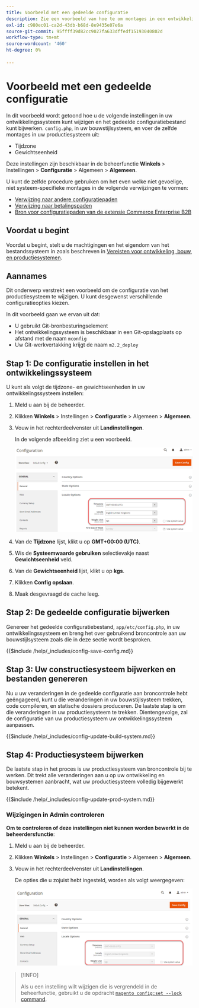 ```yaml
---
title: Voorbeeld met een gedeelde configuratie
description: Zie een voorbeeld van hoe te om montages in een ontwikkelingssysteem met een gedeeld configuratiedossier te veranderen.
exl-id: c980ec01-ca2d-43db-b68d-8e9435e07e6a
source-git-commit: 95ffff39d82cc9027fa633dffedf15193040802d
workflow-type: tm+mt
source-wordcount: '460'
ht-degree: 0%

---
```


# Voorbeeld met een gedeelde configuratie

In dit voorbeeld wordt getoond hoe u de volgende instellingen in uw ontwikkelingssysteem kunt wijzigen en het gedeelde configuratiebestand kunt bijwerken. `config.php`, in uw bouwstijlsysteem, en voer de zelfde montages in uw productiesysteem uit:

- Tijdzone
- Gewichtseenheid

Deze instellingen zijn beschikbaar in de beheerfunctie **Winkels** > Instellingen > **Configuratie** > Algemeen > **Algemeen**.

U kunt de zelfde procedure gebruiken om het even welke niet gevoelige, niet systeem-specifieke montages in de volgende verwijzingen te vormen:

- [Verwijzing naar andere configuratiepaden](../reference/config-reference-general.md)
- [Verwijzing naar betalingspaden](../reference/config-reference-payment.md)
- [Bron voor configuratiepaden van de extensie Commerce Enterprise B2B](../reference/config-reference-b2b.md)

## Voordat u begint

Voordat u begint, stelt u de machtigingen en het eigendom van het bestandssysteem in zoals beschreven in [Vereisten voor ontwikkeling, bouw, en productiesystemen](../deployment/prerequisites.md).

## Aannames

Dit onderwerp verstrekt een voorbeeld om de configuratie van het productiesysteem te wijzigen. U kunt desgewenst verschillende configuratieopties kiezen.

In dit voorbeeld gaan we ervan uit dat:

- U gebruikt Git-bronbesturingselement
- Het ontwikkelingssysteem is beschikbaar in een Git-opslagplaats op afstand met de naam `mconfig`
- Uw Git-werkvertakking krijgt de naam `m2.2_deploy`

## Stap 1: De configuratie instellen in het ontwikkelingssysteem

U kunt als volgt de tijdzone- en gewichtseenheden in uw ontwikkelingssysteem instellen:

1. Meld u aan bij de beheerder.
1. Klikken **Winkels** > Instellingen > **Configuratie** > Algemeen > **Algemeen**.
1. Vouw in het rechterdeelvenster uit **Landinstellingen**.

   In de volgende afbeelding ziet u een voorbeeld.

   ![Opties voor landinstellingen instellen in het ontwikkelingssysteem](../../assets/configuration/split-deploy-set-locale.png)

1. Van de **Tijdzone** lijst, klikt u op **GMT+00:00 (UTC)**.
1. Wis de **Systeemwaarde gebruiken** selectievakje naast **Gewichtseenheid** veld.
1. Van de **Gewichtseenheid** lijst, klikt u op **kgs**.
1. Klikken **Config opslaan**.
1. Maak desgevraagd de cache leeg.

## Stap 2: De gedeelde configuratie bijwerken

Genereer het gedeelde configuratiebestand, `app/etc/config.php`, in uw ontwikkelingssysteem en breng het over gebruikend broncontrole aan uw bouwstijlsysteem zoals die in deze sectie wordt besproken.

{{$include /help/_includes/config-save-config.md}}

## Stap 3: Uw constructiesysteem bijwerken en bestanden genereren

Nu u uw veranderingen in de gedeelde configuratie aan broncontrole hebt geëngageerd, kunt u die veranderingen in uw bouwstijlsysteem trekken, code compileren, en statische dossiers produceren. De laatste stap is om die veranderingen in uw productiesysteem te trekken. Dientengevolge, zal de configuratie van uw productiesysteem uw ontwikkelingssysteem aanpassen.

{{$include /help/_includes/config-update-build-system.md}}

## Stap 4: Productiesysteem bijwerken

De laatste stap in het proces is uw productiesysteem van broncontrole bij te werken. Dit trekt alle veranderingen aan u op uw ontwikkeling en bouwsystemen aanbracht, wat uw productiesysteem volledig bijgewerkt betekent.

{{$include /help/_includes/config-update-prod-system.md}}

### Wijzigingen in Admin controleren

**Om te controleren of deze instellingen niet kunnen worden bewerkt in de beheerdersfunctie**:

1. Meld u aan bij de beheerder.
1. Klikken **Winkels** > Instellingen > **Configuratie** > Algemeen > **Algemeen**.
1. Vouw in het rechterdeelvenster uit **Landinstellingen**.

   De opties die u zojuist hebt ingesteld, worden als volgt weergegeven:

   ![Configuration options not editable in the Admin](../../assets/configuration/split-deploy-not-editable.png)

>[!INFO]
>
>Als u een instelling wilt wijzigen die is vergrendeld in de beheerfunctie, gebruikt u de opdracht [`magento config:set --lock` command](../cli/set-configuration-values.md).
